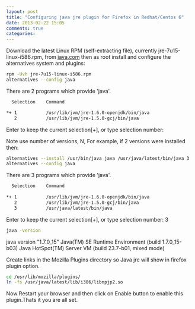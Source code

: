 ```yaml
---
layout: post
title: "Configuring java jre plugin for Firefox in Redhat/Centos 6"
date: 2013-02-22 15:05
comments: true
categories: 
---
```

Download the latest Linux RPM (self-extracting file), currently jre-7u15-linux-i586.rpm, from [java.com](java.com) then as root install and configure the alternatives system and plugins:

```sh
rpm -Uvh jre-7u15-linux-i586.rpm
alternatives --config java
```
There are 2 programs which provide 'java'.
```sh "alternatives --config java" output
  Selection    Command

*+ 1           /usr/lib/jvm/jre-1.6.0-openjdk/bin/java     
   2           /usr/lib/jvm/jre-1.5.0-gcj/bin/java
```   
Enter to keep the current selection[+], or type selection number:

Note use number of versions, N, For example, if 2 versions were installed then:
```sh
alternatives --install /usr/bin/java java /usr/java/latest/bin/java 3
alternatives --config java
```
There are 3 programs which provide 'java'.
```sh "alternatives --config java" output
  Selection    Command
  
*+ 1           /usr/lib/jvm/jre-1.6.0-openjdk/bin/java  
   2           /usr/lib/jvm/jre-1.5.0-gcj/bin/java
   3           /usr/java/latest/bin/java
```
Enter to keep the current selection[+], or type selection number: 3
```sh
java -version
```
java version "1.7.0_15"
Java(TM) SE Runtime Environment (build 1.7.0_15-b03)
Java HotSpot(TM) Server VM (build 23.7-b01, mixed mode)

Create links in the Mozilla Plugins directory so Java jre will show in firefox plugin option.
```sh
cd /usr/lib/mozilla/plugins/
ln -fs /usr/java/latest/lib/i386/libnpjp2.so
```
Now Restart your browser and then click on Enable button to enable this plugin.Thats it you are all set.
